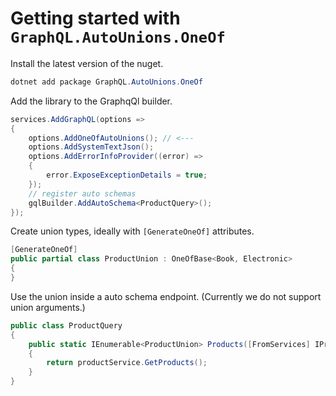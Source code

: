 ﻿# Getting started with `GraphQL.AutoUnions.OneOf`

Install the latest version of the nuget.

```powershell
dotnet add package GraphQL.AutoUnions.OneOf
```

Add the library to the GraphqQl builder.

```csharp
services.AddGraphQL(options =>
{
    options.AddOneOfAutoUnions(); // <---
    options.AddSystemTextJson();
    options.AddErrorInfoProvider((error) =>
    {
        error.ExposeExceptionDetails = true;
    });
    // register auto schemas
    gqlBuilder.AddAutoSchema<ProductQuery>();
});
```

Create union types, ideally with `[GenerateOneOf]` attributes.

```csharp
[GenerateOneOf]
public partial class ProductUnion : OneOfBase<Book, Electronic>
{
}
```

Use the union inside a auto schema endpoint. (Currently we do not support union arguments.)

```csharp
public class ProductQuery
{
    public static IEnumerable<ProductUnion> Products([FromServices] IProductService productService)
    {
        return productService.GetProducts();
    }
}
```